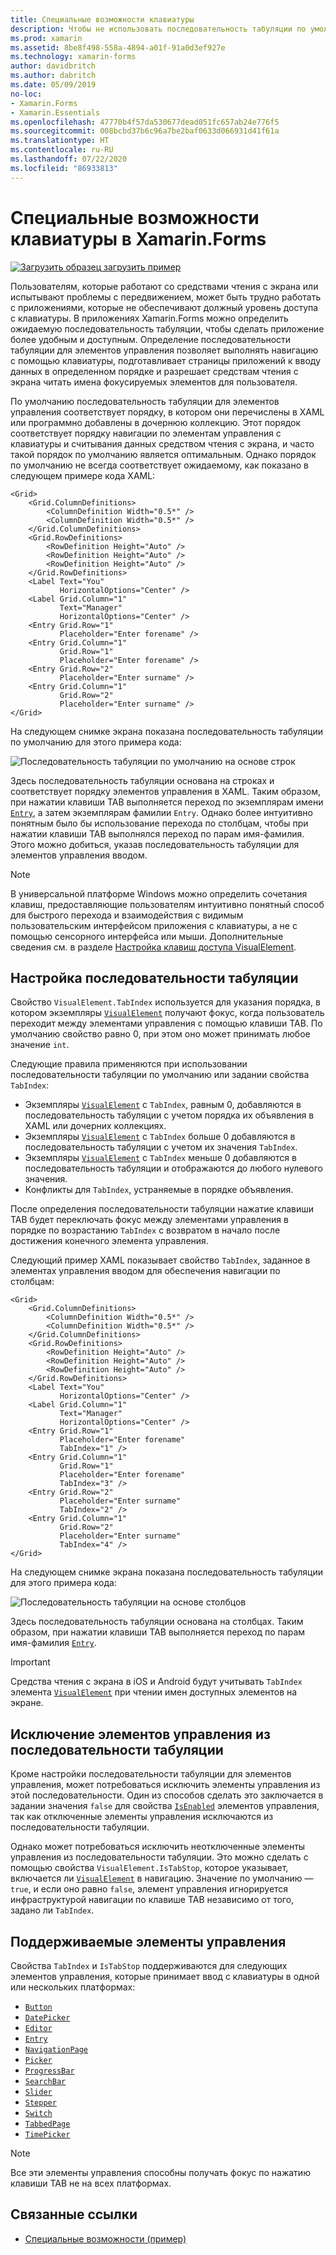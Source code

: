 ```yaml
---
title: Специальные возможности клавиатуры
description: Чтобы не использовать последовательность табуляции по умолчанию, нужно настроить специальные возможности пользовательского интерфейса, указав эту последовательность с помощью свойств TabIndex и IsTabStop.
ms.prod: xamarin
ms.assetid: 8be8f498-558a-4894-a01f-91a0d3ef927e
ms.technology: xamarin-forms
author: davidbritch
ms.author: dabritch
ms.date: 05/09/2019
no-loc:
- Xamarin.Forms
- Xamarin.Essentials
ms.openlocfilehash: 47770b4f57da530677dead051fc657ab24e776f5
ms.sourcegitcommit: 008bcbd37b6c96a7be2baf0633d066931d41f61a
ms.translationtype: HT
ms.contentlocale: ru-RU
ms.lasthandoff: 07/22/2020
ms.locfileid: "86933813"
---
```

# <a name="keyboard-accessibility-in-xamarinforms"></a>Специальные возможности клавиатуры в Xamarin.Forms

[![Загрузить образец](~/media/shared/download.png) загрузить пример](https://docs.microsoft.com/samples/xamarin/xamarin-forms-samples/userinterface-accessibility)

Пользователям, которые работают со средствами чтения с экрана или испытывают проблемы с передвижением, может быть трудно работать с приложениями, которые не обеспечивают должный уровень доступа с клавиатуры. В приложениях Xamarin.Forms можно определить ожидаемую последовательность табуляции, чтобы сделать приложение более удобным и доступным. Определение последовательности табуляции для элементов управления позволяет выполнять навигацию с помощью клавиатуры, подготавливает страницы приложений к вводу данных в определенном порядке и разрешает средствам чтения с экрана читать имена фокусируемых элементов для пользователя.

По умолчанию последовательность табуляции для элементов управления соответствует порядку, в котором они перечислены в XAML или программно добавлены в дочернюю коллекцию. Этот порядок соответствует порядку навигации по элементам управления с клавиатуры и считывания данных средством чтения с экрана, и часто такой порядок по умолчанию является оптимальным. Однако порядок по умолчанию не всегда соответствует ожидаемому, как показано в следующем примере кода XAML:

```xaml
<Grid>
    <Grid.ColumnDefinitions>
        <ColumnDefinition Width="0.5*" />
        <ColumnDefinition Width="0.5*" />
    </Grid.ColumnDefinitions>
    <Grid.RowDefinitions>
        <RowDefinition Height="Auto" />
        <RowDefinition Height="Auto" />
        <RowDefinition Height="Auto" />
    </Grid.RowDefinitions>
    <Label Text="You"
           HorizontalOptions="Center" />
    <Label Grid.Column="1"
           Text="Manager"
           HorizontalOptions="Center" />
    <Entry Grid.Row="1"
           Placeholder="Enter forename" />
    <Entry Grid.Column="1"
           Grid.Row="1"
           Placeholder="Enter forename" />
    <Entry Grid.Row="2"
           Placeholder="Enter surname" />
    <Entry Grid.Column="1"
           Grid.Row="2"
           Placeholder="Enter surname" />
</Grid>
```

На следующем снимке экрана показана последовательность табуляции по умолчанию для этого примера кода:

![Последовательность табуляции по умолчанию на основе строк](keyboard-images/default-tab-order.png)

Здесь последовательность табуляции основана на строках и соответствует порядку элементов управления в XAML. Таким образом, при нажатии клавиши TAB выполняется переход по экземплярам имени [`Entry`](xref:Xamarin.Forms.Entry), а затем экземплярам фамилии `Entry`. Однако более интуитивно понятным было бы использование перехода по столбцам, чтобы при нажатии клавиши TAB выполнялся переход по парам имя-фамилия. Этого можно добиться, указав последовательность табуляции для элементов управления вводом.

> [!NOTE]
> В универсальной платформе Windows можно определить сочетания клавиш, предоставляющие пользователям интуитивно понятный способ для быстрого перехода и взаимодействия с видимым пользовательским интерфейсом приложения с клавиатуры, а не с помощью сенсорного интерфейса или мыши. Дополнительные сведения см. в разделе [Настройка клавиш доступа VisualElement](~/xamarin-forms/platform/windows/visualelement-access-keys.md).

## <a name="setting-the-tab-order"></a>Настройка последовательности табуляции

Свойство `VisualElement.TabIndex` используется для указания порядка, в котором экземпляры [`VisualElement`](xref:Xamarin.Forms.VisualElement) получают фокус, когда пользователь переходит между элементами управления с помощью клавиши TAB. По умолчанию свойство равно 0, при этом оно может принимать любое значение `int`.

Следующие правила применяются при использовании последовательности табуляции по умолчанию или задании свойства `TabIndex`:

- Экземпляры [`VisualElement`](xref:Xamarin.Forms.VisualElement) с `TabIndex`, равным 0, добавляются в последовательность табуляции с учетом порядка их объявления в XAML или дочерних коллекциях.
- Экземпляры [`VisualElement`](xref:Xamarin.Forms.VisualElement) с `TabIndex` больше 0 добавляются в последовательность табуляции с учетом их значения `TabIndex`.
- Экземпляры [`VisualElement`](xref:Xamarin.Forms.VisualElement) с `TabIndex` меньше 0 добавляются в последовательность табуляции и отображаются до любого нулевого значения.
- Конфликты для `TabIndex`, устраняемые в порядке объявления.

После определения последовательности табуляции нажатие клавиши TAB будет переключать фокус между элементами управления в порядке по возрастанию `TabIndex` с возвратом в начало после достижения конечного элемента управления.

Следующий пример XAML показывает свойство `TabIndex`, заданное в элементах управления вводом для обеспечения навигации по столбцам:

```xaml
<Grid>
    <Grid.ColumnDefinitions>
        <ColumnDefinition Width="0.5*" />
        <ColumnDefinition Width="0.5*" />
    </Grid.ColumnDefinitions>
    <Grid.RowDefinitions>
        <RowDefinition Height="Auto" />
        <RowDefinition Height="Auto" />
        <RowDefinition Height="Auto" />
    </Grid.RowDefinitions>
    <Label Text="You"
           HorizontalOptions="Center" />
    <Label Grid.Column="1"
           Text="Manager"
           HorizontalOptions="Center" />
    <Entry Grid.Row="1"
           Placeholder="Enter forename"
           TabIndex="1" />
    <Entry Grid.Column="1"
           Grid.Row="1"
           Placeholder="Enter forename"
           TabIndex="3" />
    <Entry Grid.Row="2"
           Placeholder="Enter surname"
           TabIndex="2" />
    <Entry Grid.Column="1"
           Grid.Row="2"
           Placeholder="Enter surname"
           TabIndex="4" />
</Grid>
```

На следующем снимке экрана показана последовательность табуляции для этого примера кода:

![Последовательность табуляции на основе столбцов](keyboard-images/correct-tab-order.png)

Здесь последовательность табуляции основана на столбцах. Таким образом, при нажатии клавиши TAB выполняется переход по парам имя-фамилия [`Entry`](xref:Xamarin.Forms.Entry).

> [!IMPORTANT]
> Средства чтения с экрана в iOS и Android будут учитывать `TabIndex` элемента [`VisualElement`](xref:Xamarin.Forms.VisualElement) при чтении имен доступных элементов на экране.

## <a name="excluding-controls-from-the-tab-order"></a>Исключение элементов управления из последовательности табуляции

Кроме настройки последовательности табуляции для элементов управления, может потребоваться исключить элементы управления из этой последовательности. Один из способов сделать это заключается в задании значения `false` для свойства [`IsEnabled`](xref:Xamarin.Forms.VisualElement) элементов управления, так как отключенные элементы управления исключаются из последовательности табуляции.

Однако может потребоваться исключить неотключенные элементы управления из последовательности табуляции. Это можно сделать с помощью свойства `VisualElement.IsTabStop`, которое указывает, включается ли [`VisualElement`](xref:Xamarin.Forms.VisualElement) в навигацию. Значение по умолчанию — `true`, и если оно равно `false`, элемент управления игнорируется инфраструктурой навигации по клавише TAB независимо от того, задано ли `TabIndex`.

## <a name="supported-controls"></a>Поддерживаемые элементы управления

Свойства `TabIndex` и `IsTabStop` поддерживаются для следующих элементов управления, которые принимает ввод с клавиатуры в одной или нескольких платформах:

- [`Button`](xref:Xamarin.Forms.Button)
- [`DatePicker`](xref:Xamarin.Forms.DatePicker)
- [`Editor`](xref:Xamarin.Forms.Editor)
- [`Entry`](xref:Xamarin.Forms.Entry)
- [`NavigationPage`](xref:Xamarin.Forms.NavigationPage)
- [`Picker`](xref:Xamarin.Forms.Picker)
- [`ProgressBar`](xref:Xamarin.Forms.ProgressBar)
- [`SearchBar`](xref:Xamarin.Forms.SearchBar)
- [`Slider`](xref:Xamarin.Forms.Slider)
- [`Stepper`](xref:Xamarin.Forms.Stepper)
- [`Switch`](xref:Xamarin.Forms.Switch)
- [`TabbedPage`](xref:Xamarin.Forms.TabbedPage)
- [`TimePicker`](xref:Xamarin.Forms.TimePicker)

> [!NOTE]
> Все эти элементы управления способны получать фокус по нажатию клавиши TAB не на всех платформах.

## <a name="related-links"></a>Связанные ссылки

- [Специальные возможности (пример)](https://docs.microsoft.com/samples/xamarin/xamarin-forms-samples/userinterface-accessibility)
